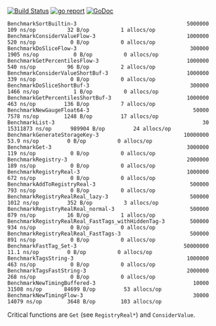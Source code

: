 [![Build Status](https://travis-ci.org/trafficstars/metrics.svg?branch=master)](https://travis-ci.org/trafficstars/metrics)
[![go report](https://goreportcard.com/badge/github.com/trafficstars/metrics)](https://goreportcard.com/report/github.com/trafficstars/metrics)
[![GoDoc](https://godoc.org/github.com/trafficstars/metrics?status.svg)](https://godoc.org/github.com/trafficstars/metrics)

```
BenchmarkSortBuiltin-3                               	 5000000	       109 ns/op	      32 B/op	       1 allocs/op
BenchmarkConsiderValueFlow-3                         	 1000000	       520 ns/op	       0 B/op	       0 allocs/op
BenchmarkDoSliceFlow-3                               	  300000	      1905 ns/op	       0 B/op	       0 allocs/op
BenchmarkGetPercentilesFlow-3                        	 1000000	       540 ns/op	      96 B/op	       2 allocs/op
BenchmarkConsiderValueShortBuf-3                     	 1000000	       339 ns/op	       0 B/op	       0 allocs/op
BenchmarkDoSliceShortBuf-3                           	  300000	      1466 ns/op	       1 B/op	       0 allocs/op
BenchmarkGetPercentilesShortBuf-3                    	 1000000	       463 ns/op	     136 B/op	       7 allocs/op
BenchmarkNewGaugeFloat64-3                           	   50000	      7578 ns/op	    1248 B/op	      17 allocs/op
BenchmarkList-3                                      	      30	  15311873 ns/op	  989904 B/op	      24 allocs/op
BenchmarkGenerateStorageKey-3                        	10000000	        53.9 ns/op	       0 B/op	       0 allocs/op
BenchmarkGet-3                                       	 3000000	       119 ns/op	       0 B/op	       0 allocs/op
BenchmarkRegistry-3                                  	 2000000	       189 ns/op	       0 B/op	       0 allocs/op
BenchmarkRegistryReal-3                              	 1000000	       672 ns/op	       0 B/op	       0 allocs/op
BenchmarkAddToRegistryReal-3                         	  500000	       793 ns/op	       0 B/op	       0 allocs/op
BenchmarkRegistryRealReal_lazy-3                     	  500000	      1012 ns/op	     352 B/op	       3 allocs/op
BenchmarkRegistryRealReal_normal-3                   	  500000	       879 ns/op	      16 B/op	       1 allocs/op
BenchmarkRegistryRealReal_FastTags_withHiddenTag-3   	  500000	       934 ns/op	       0 B/op	       0 allocs/op
BenchmarkRegistryRealReal_FastTags-3                 	  500000	       891 ns/op	       0 B/op	       0 allocs/op
BenchmarkFastTag_Set-3                               	50000000	        11.1 ns/op	       0 B/op	       0 allocs/op
BenchmarkTagsString-3                                	 1000000	       463 ns/op	       0 B/op	       0 allocs/op
BenchmarkTagsFastString-3                            	 2000000	       268 ns/op	       0 B/op	       0 allocs/op
BenchmarkNewTimingBuffered-3                         	   10000	     31508 ns/op	   84699 B/op	      53 allocs/op
BenchmarkNewTimingFlow-3                             	   30000	     14079 ns/op	    3648 B/op	     103 allocs/op
```

Critical functions are `Get` (see `RegistryReal*`) and `ConsiderValue`.

